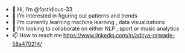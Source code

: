 - 👋 Hi, I’m @fastidious-33
- 👀 I’m interested in figuring out patterns and trends
- 🌱 I’m currently learning machine learning , data visualizations  
- 💞️ I’m looking to collaborate on either NLP , sport or music analytics 
- 📫 How to reach me https://www.linkedin.com/in/aditya-rajwade-58a470214/

<!---
fastidious-33/fastidious-33 is a ✨ special ✨ repository because its `README.md` (this file) appears on your GitHub profile.
You can click the Preview link to take a look at your changes.
--->
